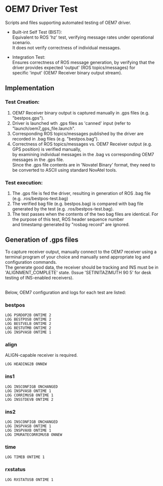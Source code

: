 # OEM7 Driver Test
Scripts and files supporting automated testing of OEM7 driver.  
* Built-int Self Test (BIST):  
   Equivalent to ROS 'hz' test, verifying message rates under operational scenario.    
   It does not verify correctness of individual messages.  

* Integration Test:  
  Ensures correctness of ROS message generation, by verifying that the driver provides expected 'output' (ROS topics/messages) for  
  specific 'input' (OEM7 Receiver binary output stream).  


## Implementation
### Test Creation:
1. OEM7 Receiver binary output is captured manually in .gps files (e.g. "bestpos.gps").  
2. Driver is launched wth .gps files as 'canned' input (refer to "launch/oem7_gps_file.launch".  
3. Corresponding ROS topics/messages published by the driver are recorded in .bag files (e.g. "bestpos.bag").  
4. Correctness of ROS topics/messages vs. OEM7 Receiver output (e.g. GPS position) is verified manually,   
   by examining individual messages in the .bag vs corresponding OEM7 messages in the .gps file.   
   Since the .gps file contents are in 'Novatel Binary' format, they need to be converted to ASCII using standard NovAtel tools.  

### Test execution:
1. The .gps file is fed the driver, resulting in generation of ROS .bag file (e.g. .ros/bestpos-test.bag)  
2. The verified bag file (e.g. bestpos.bag) is compared with bag file generated by the test (e.g. .ros/bestpos-test.bag).  
3. The test passes when the contents of the two bag files are identical. For the purpose of this test, ROS header sequence number  
   and timestamp generated by "rosbag record" are ignored.


## Generation of .gps files
To capture receiver output, manually connect to the OEM7 receiver using a terminal program of your choice and manually send appropriate log and configuration commands.  
The generate good data, the receiver should be tracking and INS must be in 'ALIGNMENT_COMPLETE' state. (Issue 'SETINITAZIMUTH 90 5' for desk testing of INS-enabled receivers).  
&nbsp;
 
Below, OEM7 configuration and logs for each test are listed:  


### bestpos
```
LOG PSRDOP2B ONTIME 2
LOG BESTPOSB ONTIME 2
LOG BESTVELB ONTIME 2
LOG BESTUTMB ONTIME 2
LOG INSPVASB ONTIME 1
```

### align 
ALIGN-capable receiver is required.  
```
LOG HEADING2B ONNEW

```


### ins1
```
LOG INSCONFIGB ONCHANGED
LOG INSPVASB ONTIME 1
LOG CORRIMUSB ONTIME 1
LOG INSSTDEVB ONTIME 2

```

### ins2
```
LOG INSCONFIGB ONCHANGED
LOG INSPVASB ONTIME 1
LOG INSPVAXB ONTIME 1
LOG IMURATECORRIMUSB ONNEW
```

### time
```
LOG TIMEB ONTIME 1
```

### rxstatus
```
LOG RXSTATUSB ONTIME 1
```


